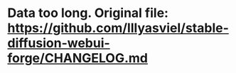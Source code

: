 # Data too long. Original file: https://github.com/lllyasviel/stable-diffusion-webui-forge/CHANGELOG.md